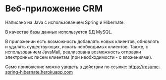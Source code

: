 # Веб-приложение CRM

Написано на Java с использованием Spring и Hibernate.

В качестве базы данных используется БД MySQL.

В приложении есть возможность добавлять новых клиентов, обновлять и удалять существующих, искать необходимых клиентов. Также, с использованием JavaMail, реализована возможность отправки электронных писем клиентам (при необходимости - с вложениями).

Само приложение можно увидеть в действии по ссылке: https://resume-spring-hibernate.herokuapp.com 
